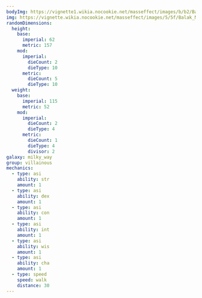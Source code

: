 ```yaml
---
bodyImg: https://vignette1.wikia.nocookie.net/masseffect/images/b/b2/Batarian_MP.png/revision/latest/scale-to-width-down/500
img: https://vignette.wikia.nocookie.net/masseffect/images/5/5f/Balak_ME_adversaryshot.png/revision/latest/scale-to-width-down/422?cb=20140812140358
randomDimensions:
  height:
    base:
      imperial: 62
      metric: 157
    mod:
      imperial:
        dieCount: 2
        dieType: 10
      metric:
        dieCount: 5
        dieType: 10
  weight:
    base:
      imperial: 115
      metric: 52
    mod:
      imperial:
        dieCount: 2
        dieType: 4
      metric:
        dieCount: 1
        dieType: 4
        divisor: 2
galaxy: milky_way
group: villainous
mechanics:
  - type: asi
    ability: str
    amount: 1
  - type: asi
    ability: dex
    amount: 1
  - type: asi
    ability: con
    amount: 1
  - type: asi
    ability: int
    amount: 1
  - type: asi
    ability: wis
    amount: 1
  - type: asi
    ability: cha
    amount: 1
  - type: speed
    speed: walk
    distance: 30
---
```

